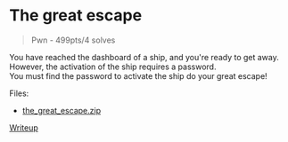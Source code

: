 # The great escape
> Pwn - 499pts/4 solves

You have reached the dashboard of a ship, and you're ready to get away. However,
the activation of the ship requires a password.<br/>
You must find the password to activate the ship do your great escape!

Files:
- [the_great_escape.zip](./the_great_escape.zip)

[Writeup](writeup/README.md)
